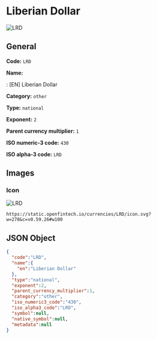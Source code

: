 
# Liberian Dollar 
![LRD](https://static.openfintech.io/currencies/LRD/icon.svg?w=278&c=v0.59.26#w100)  

## General 
 
**Code:** `LRD` 
 
**Name:** 
 
:	[EN] Liberian Dollar 
 
**Category:** `other` 
 
**Type:** `national` 
 
**Exponent:** `2` 
 
**Parent currency multiplier:** `1` 
 
**ISO numeric-3 code:** `430` 
 
**ISO alpha-3 code:** `LRD` 
 

## Images 

### Icon 
 
![LRD](https://static.openfintech.io/currencies/LRD/icon.svg?w=278&c=v0.59.26#w100)  

```
https://static.openfintech.io/currencies/LRD/icon.svg?w=278&c=v0.59.26#w100
```  

## JSON Object 

```json
{
  "code":"LRD",
  "name":{
    "en":"Liberian Dollar"
  },
  "type":"national",
  "exponent":2,
  "parent_currency_multiplier":1,
  "category":"other",
  "iso_numeric3_code":"430",
  "iso_alpha3_code":"LRD",
  "symbol":null,
  "native_symbol":null,
  "metadata":null
}
```  
